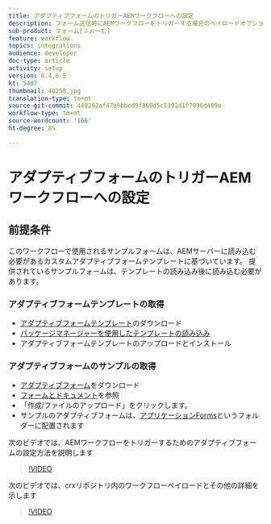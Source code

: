 ```yaml
---
title: アダプティブフォームのトリガーAEMワークフローへの設定
description: フォーム送信時にAEMワークフローをトリガーする場合のペイロードオプションの設定
sub-product: フォーム[ふぉーむ]
feature: workflow
topics: integrations
audience: developer
doc-type: article
activity: setup
version: 6.4,6.5
kt: 5407
thumbnail: 40258.jpg
translation-type: tm+mt
source-git-commit: 449202af47b6bbcd9f860d5c5391d1f7096d489e
workflow-type: tm+mt
source-wordcount: '166'
ht-degree: 8%

---
```



# アダプティブフォームのトリガーAEMワークフローへの設定

## 前提条件

このワークフローで使用されるサンプルフォームは、AEMサーバーに読み込む必要があるカスタムアダプティブフォームテンプレートに基づいています。 提供されているサンプルフォームは、テンプレートの読み込み後に読み込む必要があります。

### アダプティブフォームテンプレートの取得

* [アダプティブフォームテンプレート](assets/af-form-template.zip)のダウンロード
* [パッケージマネージャーを使用したテンプレートの読み込み](http://localhost:4502/crx/packmgr/index.jsp)
* アダプティブフォームテンプレートのアップロードとインストール

### アダプティブフォームのサンプルの取得

* [アダプティブフォーム](assets/peak-application-form.zip)をダウンロード
* [フォームとドキュメント](http://localhost:4502/aem/forms.html/content/dam/formsanddocuments)を参照
* 「作成/ファイルのアップロード」をクリックします。
* サンプルのアダプティブフォームは、[アプリケーションForms](http://localhost:4502/aem/forms.html/content/dam/formsanddocuments/applicationforms)というフォルダーに配置されます

次のビデオでは、AEMワークフローをトリガーするためのアダプティブフォームの設定方法を説明します
>[!VIDEO](https://video.tv.adobe.com/v/40258/?quality=9&learn=on)

次のビデオでは、crxリポジトリ内のワークフローペイロードとその他の詳細を示します

>[!VIDEO](https://video.tv.adobe.com/v/40259/?quality=9&learn=on)


